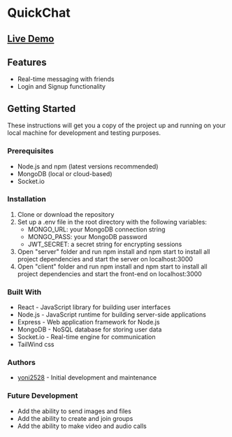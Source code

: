 # QuickChat

## [Live Demo](https://radiant-ganache-5a0f50.netlify.app/)

## Features
- Real-time messaging with friends
- Login and Signup functionality

## Getting Started
These instructions will get you a copy of the project up and running on your local machine for development and testing purposes.

### Prerequisites
- Node.js and npm (latest versions recommended)
- MongoDB (local or cloud-based)
- Socket.io

### Installation
1. Clone or download the repository
2. Set up a .env file in the root directory with the following variables:
    - MONGO_URL: your MongoDB connection string
    - MONGO_PASS: your MongoDB password
    - JWT_SECRET: a secret string for encrypting sessions
3. Open "server" folder and run npm install and npm start to install all project dependencies and start the server on localhost:3000
4. Open "client" folder and run npm install and npm start to install all project dependencies and start the front-end on localhost:3000

### Built With
- React - JavaScript library for building user interfaces
- Node.js - JavaScript runtime for building server-side applications
- Express - Web application framework for Node.js
- MongoDB - NoSQL database for storing user data
- Socket.io - Real-time engine for communication
- TailWind css

### Authors
- [yoni2528](https://github.com/yoni2528) - Initial development and maintenance

### Future Development
- Add the ability to send images and files
- Add the ability to create and join groups
- Add the ability to make video and audio calls
